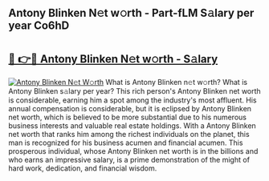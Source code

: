 ## Antony Blinken N𝚎t w𝚘rth - Part-fLM S𝚊lary per year Co6hD

# <h2><a href="http://gc46qro.nevu.top/?p=Antony+Blinken">🔗 👉🔴 Antony Blinken N𝚎t w𝚘rth - S𝚊lary</a></h2>

[![Antony Blinken N𝚎t W𝚘rth](https://i.imgur.com/Oavwk0R.jpeg)](http://gc46qro.nevu.top/?p=Antony+Blinken)
What is Antony Blinken n𝚎t w𝚘rth? What is Antony Blinken s𝚊lary per year?
This rich person's Antony Blinken net worth is considerable, earning him a spot among the industry's most affluent. His annual compensation is considerable, but it is eclipsed by Antony Blinken net worth, which is believed to be more substantial due to his numerous business interests and valuable real estate holdings. With a Antony Blinken net worth that ranks him among the richest individuals on the planet, this man is recognized for his business acumen and financial acumen. This prosperous individual, whose Antony Blinken net worth is in the billions and who earns an impressive salary, is a prime demonstration of the might of hard work, dedication, and financial wisdom.
